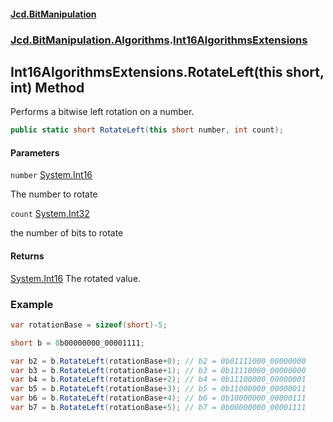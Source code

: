 #### [Jcd.BitManipulation](index 'index')
### [Jcd.BitManipulation.Algorithms](Jcd.BitManipulation.Algorithms 'Jcd.BitManipulation.Algorithms').[Int16AlgorithmsExtensions](Jcd.BitManipulation.Algorithms.Int16AlgorithmsExtensions 'Jcd.BitManipulation.Algorithms.Int16AlgorithmsExtensions')

## Int16AlgorithmsExtensions.RotateLeft(this short, int) Method

Performs a bitwise left rotation on a number.

```csharp
public static short RotateLeft(this short number, int count);
```
#### Parameters

<a name='Jcd.BitManipulation.Algorithms.Int16AlgorithmsExtensions.RotateLeft(thisshort,int).number'></a>

`number` [System.Int16](https://docs.microsoft.com/en-us/dotnet/api/System.Int16 'System.Int16')

The number to rotate

<a name='Jcd.BitManipulation.Algorithms.Int16AlgorithmsExtensions.RotateLeft(thisshort,int).count'></a>

`count` [System.Int32](https://docs.microsoft.com/en-us/dotnet/api/System.Int32 'System.Int32')

the number of bits to rotate

#### Returns
[System.Int16](https://docs.microsoft.com/en-us/dotnet/api/System.Int16 'System.Int16')
The rotated value.

### Example

```csharp
var rotationBase = sizeof(short)-5;

short b = 0b00000000_00001111;

var b2 = b.RotateLeft(rotationBase+0); // b2 = 0b01111000_00000000
var b3 = b.RotateLeft(rotationBase+1); // b3 = 0b11110000_00000000
var b4 = b.RotateLeft(rotationBase+2); // b4 = 0b11100000_00000001
var b5 = b.RotateLeft(rotationBase+3); // b5 = 0b11000000_00000011
var b6 = b.RotateLeft(rotationBase+4); // b6 = 0b10000000_00000111
var b7 = b.RotateLeft(rotationBase+5); // b7 = 0b00000000_00001111
```